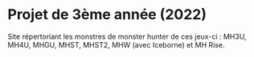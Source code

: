 # Projet de 3ème année (2022)
Site répertoriant les monstres de monster hunter de ces jeux-ci : MH3U, MH4U, MHGU, MHST, MHST2, MHW (avec Iceborne) et MH Rise.
